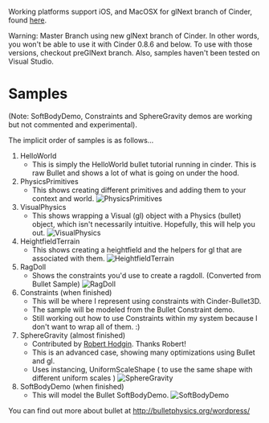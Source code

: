 Working platforms support iOS, and MacOSX for glNext branch of Cinder, found [here](https://github.com/cinder/Cinder/tree/glNext). 

Warning:
Master Branch using new glNext branch of Cinder. In other words, you won't be able to use it with Cinder 0.8.6 and below. To use with those versions, checkout preGlNext branch. Also, samples haven't been tested on Visual Studio.

Samples
=======
(Note: SoftBodyDemo, Constraints and SphereGravity demos are working but not commented and experimental). 

The implicit order of samples is as follows...

1. HelloWorld
	- This is simply the HelloWorld bullet tutorial running in cinder. This is raw Bullet and shows a lot of what is going on under the hood.
2. PhysicsPrimitives
	- This shows creating different primitives and adding them to your context and world.
![PhysicsPrimitives](https://cloud.githubusercontent.com/assets/2651863/4435552/83cc9fb6-474a-11e4-878c-e56ee0ec2fdd.png)
3. VisualPhysics
	- This shows wrapping a Visual (gl) object with a Physics (bullet) object, which isn't necessarily intuitive. Hopefully, this will help you out.
![VisualPhysics](https://cloud.githubusercontent.com/assets/2651863/4435553/83d6824c-474a-11e4-9a86-9090dc63039a.png)
4. HeightfieldTerrain
	- This shows creating a heightfield and the helpers for gl that are associated with them.
![HeightfieldTerrain](https://cloud.githubusercontent.com/assets/2651863/4435557/83dbbd16-474a-11e4-8171-a41c3bdd2084.png)
6. RagDoll 
	- Shows the constraints you'd use to create a ragdoll. (Converted from Bullet Sample)
![RagDoll](https://cloud.githubusercontent.com/assets/2651863/4435556/83dabd80-474a-11e4-95e3-050a7b174048.png)
5. Constraints (when finished)
	- This will be where I represent using constraints with Cinder-Bullet3D. 
	- The sample will be modeled from the Bullet Constraint demo. 
	- Still working out how to use Constraints within my system because I don't want to wrap all of them. :)
6. SphereGravity (almost finished)
	- Contributed by [Robert Hodgin](http://roberthodgin.com/). Thanks Robert!
	- This is an advanced case, showing many optimizations using Bullet and gl. 
	- Uses instancing, UniformScaleShape ( to use the same shape with different uniform scales )
![SphereGravity](https://cloud.githubusercontent.com/assets/2651863/4435555/83da7578-474a-11e4-838c-90e4ca4d366f.png)
7. SoftBodyDemo (when finished)
	- This will model the Bullet SoftBodyDemo.
![SoftBodyDemo](https://cloud.githubusercontent.com/assets/2651863/4435554/83d6cb8a-474a-11e4-8849-2c329edbae37.png) 

You can find out more about bullet at http://bulletphysics.org/wordpress/
